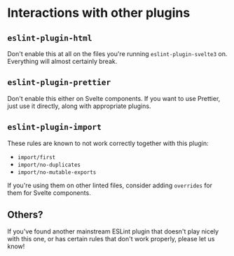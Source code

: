 # Interactions with other plugins

## `eslint-plugin-html`

Don't enable this at all on the files you're running `eslint-plugin-svelte3` on. Everything will almost certainly break.

## `eslint-plugin-prettier`

Don't enable this either on Svelte components. If you want to use Prettier, just use it directly, along with appropriate plugins.

## `eslint-plugin-import`

These rules are known to not work correctly together with this plugin:

- `import/first`
- `import/no-duplicates`
- `import/no-mutable-exports`

If you're using them on other linted files, consider adding `overrides` for them for Svelte components.

## Others?

If you've found another mainstream ESLint plugin that doesn't play nicely with this one, or has certain rules that don't work properly, please let us know!
